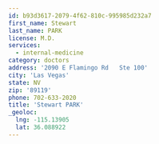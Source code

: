 ```yaml
---
id: b93d3617-2079-4f62-810c-995985d232a7
first_name: Stewart
last_name: PARK
license: M.D.
services:
  - internal-medicine
category: doctors
address: '2090 E Flamingo Rd   Ste 100'
city: 'Las Vegas'
state: NV
zip: '89119'
phone: 702-633-2020
title: 'Stewart PARK'
_geoloc:
  lng: -115.13905
  lat: 36.088922
---
```

